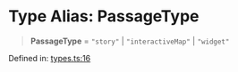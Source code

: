# Type Alias: PassageType

> **PassageType** = `"story"` \| `"interactiveMap"` \| `"widget"`

Defined in: [types.ts:16](https://github.com/laruss/react-text-game/blob/3442aa0d22b82dc4760f453f7492731a6f583755/packages/core/src/types.ts#L16)

